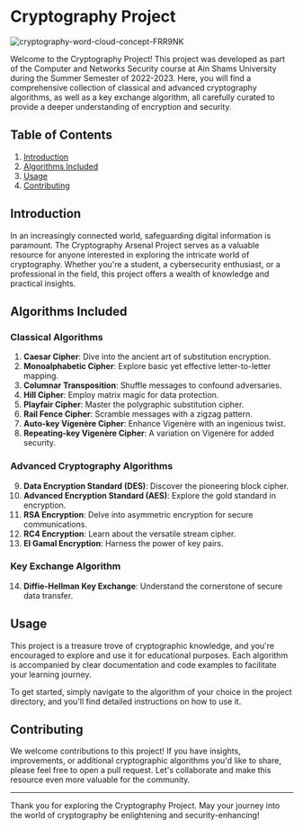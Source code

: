 # Cryptography Project

![cryptography-word-cloud-concept-FRR9NK](https://github.com/abdelrhman2023/CryptographyPackage/assets/68053788/9a26b7b2-d32f-456e-82b7-abdb7a26045d)

Welcome to the Cryptography Project! This project was developed as part of the Computer and Networks Security course at Ain Shams University during the Summer Semester of 2022-2023. Here, you will find a comprehensive collection of classical and advanced cryptography algorithms, as well as a key exchange algorithm, all carefully curated to provide a deeper understanding of encryption and security.

## Table of Contents

1. [Introduction](#introduction)
2. [Algorithms Included](#algorithms-included)
3. [Usage](#usage)
4. [Contributing](#contributing)

## Introduction

In an increasingly connected world, safeguarding digital information is paramount. The Cryptography Arsenal Project serves as a valuable resource for anyone interested in exploring the intricate world of cryptography. Whether you're a student, a cybersecurity enthusiast, or a professional in the field, this project offers a wealth of knowledge and practical insights.

## Algorithms Included

### Classical Algorithms

1. **Caesar Cipher**: Dive into the ancient art of substitution encryption.
2. **Monoalphabetic Cipher**: Explore basic yet effective letter-to-letter mapping.
3. **Columnar Transposition**: Shuffle messages to confound adversaries.
4. **Hill Cipher**: Employ matrix magic for data protection.
5. **Playfair Cipher**: Master the polygraphic substitution cipher.
6. **Rail Fence Cipher**: Scramble messages with a zigzag pattern.
7. **Auto-key Vigenère Cipher**: Enhance Vigenère with an ingenious twist.
8. **Repeating-key Vigenère Cipher**: A variation on Vigenère for added security.

### Advanced Cryptography Algorithms

9. **Data Encryption Standard (DES)**: Discover the pioneering block cipher.
10. **Advanced Encryption Standard (AES)**: Explore the gold standard in encryption.
11. **RSA Encryption**: Delve into asymmetric encryption for secure communications.
12. **RC4 Encryption**: Learn about the versatile stream cipher.
13. **El Gamal Encryption**: Harness the power of key pairs.

### Key Exchange Algorithm

14. **Diffie-Hellman Key Exchange**: Understand the cornerstone of secure data transfer.

## Usage

This project is a treasure trove of cryptographic knowledge, and you're encouraged to explore and use it for educational purposes. Each algorithm is accompanied by clear documentation and code examples to facilitate your learning journey.

To get started, simply navigate to the algorithm of your choice in the project directory, and you'll find detailed instructions on how to use it.

## Contributing

We welcome contributions to this project! If you have insights, improvements, or additional cryptographic algorithms you'd like to share, please feel free to open a pull request. Let's collaborate and make this resource even more valuable for the community.

---

Thank you for exploring the Cryptography Project. May your journey into the world of cryptography be enlightening and security-enhancing!

